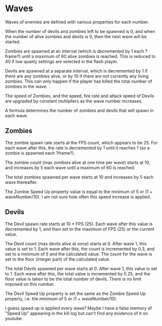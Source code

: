 # Waves
Waves of enemies are defined with various properties for each number.

When the number of devils and zombies left to be spawned is 0, and when the number of alive zombies and devils is 0, then the next wave will be started.

Zombies are spawned at an interval (which is decremented by 1 each ?frame?) until a maximum of 60 alive zombies is reached. This is reduced to 40 if low quality settings are selected in the flash player.

Devils are spawned at a separate interval, which is decremented by 1 if there are any zombies alive, or by 10 if there are not currently any living zombies. This can only happen if the player has killed the total number of zombies in the wave.

The speed of Zombies, and the speed, fire rate and attack speed of Devils are upgraded by constant multipliers as the wave number increases.

A formula determines the number of zombies and devils that will spawn in each wave.

## Zombies
The zombie spawn rate starts at the FPS count, which appears to be 25. For each wave after this, the rate is decremented by 1 until it reaches 1 (so a zombie is spawned each ?frame?).

The zombie count (max zombies alive at one time per wave) starts at 10, and increases by 5 each wave until a maximum of 60 is reached.

The total zombies spawned per wave starts at 10 and increases by 5 each wave thereafter.

The Zombie Speed Up property value is equal to the minimum of 5 or (1 + waveNumber/10). I am not sure how often this speed increase is applied.

## Devils
The Devil spawn rate starts at 10 * FPS (25). Each wave after this value is decremented by 1, and then set to the maximum of FPS (25) or the current value.

The Devil count (max devils alive at once) starts at 0. After wave 1, this value is set to 1. Each wave after this, the count is incremented by 0.3, and set to a minimum of 5 and the calculated value. The count for the wave is set to the floor (integer part) of the calculated value.

The total Devils spawned per wave starts at 0. After wave 1, this value is set to 1. Each wave after this, the total value is incremented by 0.25, and the floor value is taken to be the total number of devils. There is no limit imposed on this number.

The Devil Speed Up property is set the same as the Zombie Speed Up property, i.e. the minimum of 5 or (1 + waveNumber/10).

I guess speed up is applied every wave? Maybe I have a false memory of "Speed Up" appearing in the kill log but can't find any evidence of it on youtube.
